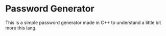 # Password Generator

This is a simple password generator made in C++ to understand a little bit more this lang.
